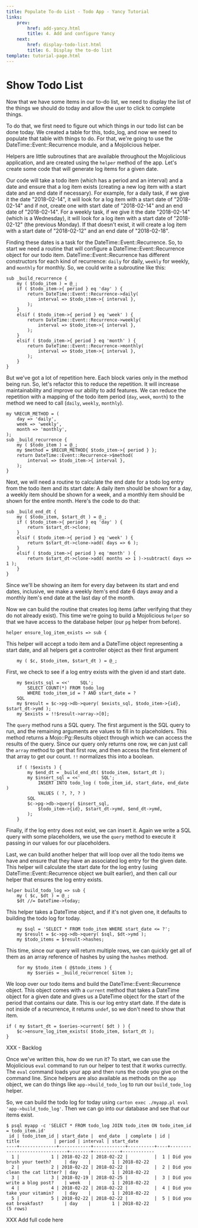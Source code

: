 ```yaml
---
title: Populate To-do List - Todo App - Yancy Tutorial
links:
    prev:
        href: add-yancy.html
        title: 4. Add and configure Yancy
    next:
        href: display-todo-list.html
        title: 6. Display the to-do list
template: tutorial-page.html
---
```


# Show Todo List

Now that we have some items in our to-do list, we need to display the list of
the things we should do today and allow the user to click to complete things.

To do that, we first need to figure out which things in our todo list can be
done today. We created a table for this, todo_log, and now we need to populate
that table with things to do. For that, we're going to use the
DateTime::Event::Recurrence module, and a Mojolicious helper.

Helpers are little subroutines that are available throughout the Mojolicious
application, and are created using the `helper` method of the app. Let's create
some code that will generate log items for a given date.

Our code will take a todo item (which has a period and an interval) and a date
and ensure that a log item exists (creating a new log item with a start date
and an end date if necessary).  For example, for a daily task, if we give it
the date "2018-02-14", it will look for a log item with a start date of
"2018-02-14" and if not, create one with start date of "2018-02-14" and an end
date of "2018-02-14".  For a weekly task, if we give it the date "2018-02-14"
(which is a Wednesday), it will look for a log item with a start date of
"2018-02-12" (the previous Monday). If that doesn't exist, it will create a log
item with a start date of "2018-02-12" and an end date of "2018-02-18".

Finding these dates is a task for the DateTime::Event::Recurrence. So, to start
we need a routine that will configure a DateTime::Event::Recurrence object for
our todo item. DateTime::Event::Recurrence has different constructors for each
kind of recurrence: `daily` for daily, `weekly` for weekly, and `monthly` for
monthly. So, we could write a subroutine like this:

    sub _build_recurrence {
        my ( $todo_item ) = @_;
        if ( $todo_item->{ period } eq 'day' ) {
            return DateTime::Event::Recurrence->daily(
                interval => $todo_item->{ interval },
            );
        }
        elsif ( $todo_item->{ period } eq 'week' ) {
            return DateTime::Event::Recurrence->weekly(
                interval => $todo_item->{ interval },
            );
        }
        elsif ( $todo_item->{ period } eq 'month' ) {
            return DateTime::Event::Recurrence->monthly(
                interval => $todo_item->{ interval },
            );
        }
    }

But we've got a lot of repetition here. Each block varies only in the method
being run. So, let's refactor this to reduce the repetition. It will increase
maintainability and improve our ability to add features. We can reduce the
repetition with a mapping of the todo item period (`day`, `week`, `month`) to
the method we need to call (`daily`, `weekly`, `monthly`).

    my %RECUR_METHOD = (
        day => 'daily',
        week => 'weekly',
        month => 'monthly',
    );
    sub _build_recurrence {
        my ( $todo_item ) = @_;
        my $method = $RECUR_METHOD{ $todo_item->{ period } };
        return DateTime::Event::Recurrence->$method(
            interval => $todo_item->{ interval },
        );
    }

Next, we will need a routine to calculate the end date for a todo log entry
from the todo item and its start date: A daily item should be shown for a day,
a weekly item should be shown for a week, and a monthly item should be shown
for the entire month. Here's the code to do that:

    sub _build_end_dt {
        my ( $todo_item, $start_dt ) = @_;
        if ( $todo_item->{ period } eq 'day' ) {
            return $start_dt->clone;
        }
        elsif ( $todo_item->{ period } eq 'week' ) {
            return $start_dt->clone->add( days => 6 );
        }
        elsif ( $todo_item->{ period } eq 'month' ) {
            return $start_dt->clone->add( months => 1 )->subtract( days => 1 );
        }
    }

Since we'll be showing an item for every day between its start and end dates,
inclusive, we make a weekly item's end date 6 days away and a monthly item's
end date at the last day of the month.

Now we can build the routine that creates log items (after verifying that they
do not already exist). This time we're going to build a Mojolicious `helper` so
that we have access to the database helper (our `pg` helper from before). 

    helper ensure_log_item_exists => sub {

This helper will accept a todo item and a DateTime object representing a start
date, and all helpers get a controller object as their first argument

        my ( $c, $todo_item, $start_dt ) = @_;

First, we check to see if a log entry exists with the given id and start date.

        my $exists_sql = <<'    SQL';
            SELECT COUNT(*) FROM todo_log
            WHERE todo_item_id = ? AND start_date = ?
        SQL
        my $result = $c->pg->db->query( $exists_sql, $todo_item->{id}, $start_dt->ymd );
        my $exists = !!$result->array->[0];

The `query` method runs a SQL query. The first argument is the SQL query to
run, and the remaining arguments are values to fill in to placeholders. This
method returns a Mojo::Pg::Results object through which we can access the
results of the query. Since our query only returns one row, we can just call
the `array` method to get that first row, and then access the first element of
that array to get our count. `!!` normalizes this into a boolean.

        if ( !$exists ) {
            my $end_dt = _build_end_dt( $todo_item, $start_dt );
            my $insert_sql = <<'        SQL';
                INSERT INTO todo_log ( todo_item_id, start_date, end_date )
                VALUES ( ?, ?, ? )
            SQL
            $c->pg->db->query( $insert_sql,
                $todo_item->{id}, $start_dt->ymd, $end_dt->ymd,
            );
        }

Finally, if the log entry does not exist, we can insert it. Again we write a
SQL query with some placeholders, we use the `query` method to execute it
passing in our values for our placeholders.

Last, we can build another helper that will loop over all the todo items we
have and ensure that they have an associated log entry for the given date. This
helper will calculate the start date for the log entry (using
DateTime::Event::Recurrence object we built earlier), and then call our helper
that ensures the log entry exists.

    helper build_todo_log => sub {
        my ( $c, $dt ) = @_;
        $dt //= DateTime->today;

This helper takes a DateTime object, and if it's not given one, it defaults to
building the todo log for today.

        my $sql = 'SELECT * FROM todo_item WHERE start_date <= ?';
        my $result = $c->pg->db->query( $sql, $dt->ymd );
        my $todo_items = $result->hashes;

This time, since our query will return multiple rows, we can quickly get all of
them as an array reference of hashes by using the `hashes` method.

        for my $todo_item ( @$todo_items ) {
            my $series = _build_recurrence( $item );

We loop over our todo items and build the DateTime::Event::Recurrence object.
This object comes with a `current` method that takes a DateTime object for a
given date and gives us a DateTime object for the start of the period that
contains our date. This is our log entry start date. If the date is not inside
of a recurrence, it returns `undef`, so we don't need to show that item.

    if ( my $start_dt = $series->current( $dt ) ) {
        $c->ensure_log_item_exists( $todo_item, $start_dt );
    }

XXX - Backlog

Once we've written this, how do we run it? To start, we can use the Mojolicious
`eval` command to run our helper to test that it works currectly. The `eval`
command loads your app and then runs the code you give on the command line.
Since helpers are also available as methods on the `app` object, we can do
things like `app->build_todo_log` to run our `build_todo_log` helper.

So, we can build the todo log for today using `carton exec ./myapp.pl eval
'app->build_todo_log'`. Then we can go into our database and see that our items
exist.

    $ psql myapp -c 'SELECT * FROM todo_log JOIN todo_item ON todo_item_id = todo_item.id'
     id | todo_item_id | start_date |  end_date  | complete | id |             title             | period | interval | start_date
    ----+--------------+------------+------------+----------+----+-------------------------------+--------+----------+------------
      1 |            1 | 2018-02-22 | 2018-02-22 |          |  1 | Did you brush your teeth?     | day    |        1 | 2018-02-22
      2 |            2 | 2018-02-22 | 2018-02-22 |          |  2 | Did you clean the cat litter? | day    |        1 | 2018-02-22
      3 |            3 | 2018-02-19 | 2018-02-25 |          |  3 | Did you write a blog post?    | week   |        1 | 2018-02-22
      4 |            4 | 2018-02-22 | 2018-02-22 |          |  4 | Did you take your vitamin?    | day    |        1 | 2018-02-22
      5 |            5 | 2018-02-22 | 2018-02-22 |          |  5 | Did you eat breakfast?        | day    |        1 | 2018-02-22
    (5 rows)


XXX Add full code here



